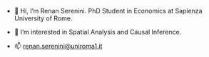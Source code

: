 - 👋 Hi, I’m Renan Serenini. PhD Student in Economics at Sapienza University of Rome.
 
- 👀 I’m interested in Spatial Analysis and Causal Inference.
- 📫  renan.serenini@uniroma1.it

<!---
serenini/serenini is a ✨ special ✨ repository because its `README.md` (this file) appears on your GitHub profile.
You can click the Preview link to take a look at your changes.
--->

